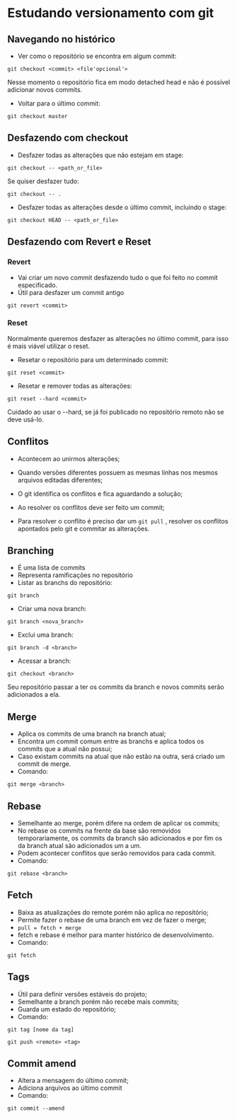 # Estudando versionamento com git

## Navegando no histórico

- Ver como o repositório se encontra em algum commit:
```git
git checkout <commit> <file'opcional'>
```

Nesse momento o repositório fica em modo detached head e não é possível adicionar novos commits.

- Voltar para o último commit:
```git
git checkout master
```

## Desfazendo com checkout

- Desfazer todas as alterações que não estejam em stage:
```git
git checkout -- <path_or_file>
```

Se quiser desfazer tudo:
```git
git checkout -- .
```

- Desfazer todas as alterações desde o último commit, incluindo o stage:
```git
git checkout HEAD -- <path_or_file>
```

## Desfazendo com Revert e Reset

### Revert
- Vai criar um novo commit desfazendo tudo o que foi feito no commit especificado.
- Útil para desfazer um commit antigo

```git
git revert <commit>
```

### Reset
Normalmente queremos desfazer as alterações no último commit, para isso é mais viável utilizar o reset.
- Resetar o repositório para um determinado commit:
```git
git reset <commit>
```

- Resetar e remover todas as alterações:
```git
git reset --hard <commit>
```
Cuidado ao usar o --hard, se já foi publicado no repositório remoto não se deve usá-lo.

## Conflitos
- Acontecem ao unirmos alterações;
- Quando versões diferentes possuem as mesmas linhas nos mesmos arquivos editadas diferentes;
- O git identifica os conflitos e fica aguardando a solução;
- Ao resolver os conflitos deve ser feito um commit;

- Para resolver o conflito é preciso dar um `git pull` , resolver os conflitos apontados pelo git e commitar as alterações.

## Branching
- É uma lista de commits
- Representa ramificações no repositório
- Listar as branchs do repositório:
```
git branch
```
- Criar uma nova branch:
```
git branch <nova_branch>
```

- Exclui uma branch:
```
git branch -d <branch>
```

- Acessar a branch:
```
git checkout <branch>
```
Seu repositório passar a ter os commits da branch e novos commits serão adicionados a ela.

## Merge
- Aplica os commits de uma branch na branch atual;
- Encontra um commit comum entre as branchs e aplica todos os commits que a atual não possui;
- Caso existam commits na atual que não estão na outra, será criado um commit de merge.
- Comando:
```
git merge <branch>
```

## Rebase
- Semelhante ao merge, porém difere na ordem de aplicar os commits;
- No rebase os commits na frente da base são removidos temporariamente, os commits da branch são adicionados e por fim os da branch atual são adicionados um a um.
- Podem acontecer conflitos que serão removidos para cada commit.
- Comando:
```
git rebase <branch>
```

## Fetch
- Baixa as atualizações do remote porém não aplica no repositório;
- Permite fazer o rebase de uma branch em vez de fazer o merge;
- `pull = fetch + merge` 
- fetch e rebase é melhor para manter histórico de desenvolvimento.
- Comando:
```
git fetch
```

## Tags
- Útil para definir versões estáveis do projeto;
- Semelhante a branch porém não recebe mais commits;
- Guarda um estado do repositório;
- Comando:
```
git tag [nome da tag]
```

```
git push <remote> <tag>
```

## Commit amend
- Altera a mensagem do último commit;
- Adiciona arquivos ao último commit
- Comando:
```
git commit --amend
```